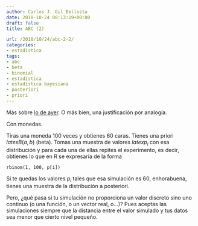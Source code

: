```yaml
---
author: Carlos J. Gil Bellosta
date: 2018-10-24 08:13:19+00:00
draft: false
title: ABC (2)

url: /2018/10/24/abc-2-2/
categories:
- estadística
tags:
- abc
- beta
- binomial
- estadística
- estadística bayesiana
- posteriori
- priori
---
```


Más sobre [lo de ayer](https://www.datanalytics.com/2018/10/23/abc-2/). O más bien, una justificación por analogía.

Con monedas.

Tiras una moneda 100 veces y obtienes 60 caras. Tienes una priori $latex B(a,b)$ (beta). Tomas una muestra de valores $latex p_i$ con esa distribución y para cada una de ellas repites el experimento, es decir, obtienes lo que en R se expresaría de la forma


    rbinom(1, 100, p[i])


Si te quedas los valores $p_i$ tales que esa simulación es 60, enhorabuena, tienes una muestra de la distribución a posteriori.

Pero, ¿qué pasa si tu simulación no proporciona un valor discreto sino uno continuo (o una función, o un vector real, o...)? Pues aceptas las simulaciones siempre que la distancia entre el valor simulado y tus datos sea menor que cierto nivel pequeño.
